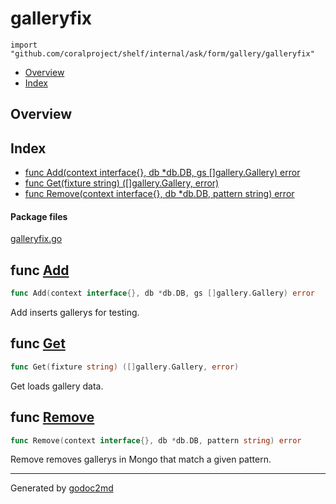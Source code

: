 

# galleryfix
`import "github.com/coralproject/shelf/internal/ask/form/gallery/galleryfix"`

* [Overview](#pkg-overview)
* [Index](#pkg-index)

## <a name="pkg-overview">Overview</a>



## <a name="pkg-index">Index</a>
* [func Add(context interface{}, db *db.DB, gs []gallery.Gallery) error](#Add)
* [func Get(fixture string) ([]gallery.Gallery, error)](#Get)
* [func Remove(context interface{}, db *db.DB, pattern string) error](#Remove)


#### <a name="pkg-files">Package files</a>
[galleryfix.go](/src/github.com/coralproject/shelf/internal/ask/form/gallery/galleryfix/galleryfix.go) 





## <a name="Add">func</a> [Add](/src/target/galleryfix.go?s=705:773#L27)
``` go
func Add(context interface{}, db *db.DB, gs []gallery.Gallery) error
```
Add inserts gallerys for testing.



## <a name="Get">func</a> [Get](/src/target/galleryfix.go?s=382:433#L10)
``` go
func Get(fixture string) ([]gallery.Gallery, error)
```
Get loads gallery data.



## <a name="Remove">func</a> [Remove](/src/target/galleryfix.go?s=1063:1128#L40)
``` go
func Remove(context interface{}, db *db.DB, pattern string) error
```
Remove removes gallerys in Mongo that match a given pattern.








- - -
Generated by [godoc2md](http://godoc.org/github.com/davecheney/godoc2md)
